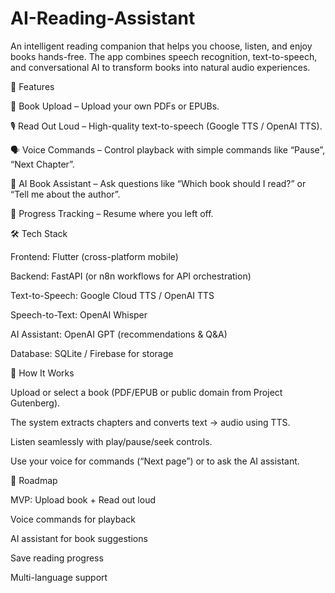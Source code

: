 # AI-Reading-Assistant
An intelligent reading companion that helps you choose, listen, and enjoy books hands-free. The app combines speech recognition, text-to-speech, and conversational AI to transform books into natural audio experiences.

🚀 Features

📖 Book Upload – Upload your own PDFs or EPUBs.

🎙️ Read Out Loud – High-quality text-to-speech (Google TTS / OpenAI TTS).

🗣️ Voice Commands – Control playback with simple commands like “Pause”, “Next Chapter”.

🤖 AI Book Assistant – Ask questions like “Which book should I read?” or “Tell me about the author”.

🔖 Progress Tracking – Resume where you left off.

🛠️ Tech Stack

Frontend: Flutter (cross-platform mobile)

Backend: FastAPI (or n8n workflows for API orchestration)

Text-to-Speech: Google Cloud TTS / OpenAI TTS

Speech-to-Text: OpenAI Whisper

AI Assistant: OpenAI GPT (recommendations & Q&A)

Database: SQLite / Firebase for storage

📂 How It Works

Upload or select a book (PDF/EPUB or public domain from Project Gutenberg).

The system extracts chapters and converts text → audio using TTS.

Listen seamlessly with play/pause/seek controls.

Use your voice for commands (“Next page”) or to ask the AI assistant.

🎯 Roadmap

 MVP: Upload book + Read out loud

 Voice commands for playback

 AI assistant for book suggestions

 Save reading progress

 Multi-language support
